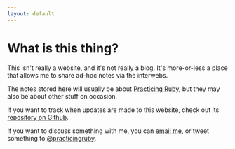 ```yaml
---
layout: default
---
```


# What is this thing?

This isn't really a website, and it's not really a blog. It's more-or-less a
place that allows me to share ad-hoc notes via the interwebs.

The notes stored here will usually be about [Practicing
Ruby](http://practicingruby.com), but they may also be about other 
stuff on occasion.

If you want to track when updates are made to this website, check out its
[repository 
on Github](http://github.com/elm-city-craftworks/notes.practicingruby.com). 

If you want to discuss something with me, you can [email
me](mailto:gregory@practicingruby.com), or tweet something to
[@practicingruby](http://twitter.com/practicingruby).

